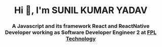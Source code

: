 <h1 align="center">Hi 👋, I'm SUNIL KUMAR YADAV</h1>
<h3 align="center">A Javascript and its framework React and ReactNative Developer working as Software Developer Engineer 2 at <a href="https://www.fplabs.tech/" target="_blank">FPL Technology</a></h3>

